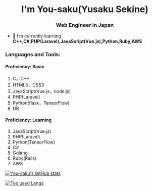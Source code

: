 <h1 align="center">I'm You-saku(Yusaku Sekine)</h1>
<h3 align="center">Web Engineer in Japan</h3>

- 🌱 I’m currently learning **C++,C#,PHP(Laravel),JavaScript(Vue.js),Python,Ruby,AWS**

<h3 align="left">Languages and Tools:</h3>
<h4>Proficiency: Basic</h4>
<ol>
    <li>C，C++</li>
    <li>HTML5，CSS3</li>
    <li>JavaScript(Vue.js，node.js)</li>
    <li>PHP(Laravel)</li>
    <li>Python(flask，TensorFlow)</li>
    <li>DB</li>
</ol>
<h4>Proficiency: Learning</h4>
<ol>
    <li>JavaScript(Vue.js)</li>
    <li>PHP(Laravel)</li>
    <li>Python(TensorFlow)</li>
    <li>C#</li>
    <li>Golang</li>
    <li>Ruby(Rails)</li>
    <li>AWS</li>
</ol>

[![You-saku's GitHub stats](https://github-readme-stats.vercel.app/api?username=You-saku)](https://github.com/anuraghazra/github-readme-stats)

[![Top used Langs](https://github-readme-stats.vercel.app/api/top-langs/?username=You-saku&layout=compact&theme=tokyonight)](https://github.com/You-saku/)